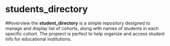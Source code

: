 # students_directory
##overview
the **student_directory** is a simple repository designed to manage and display list of cohorts, along with names of students in each specific cohort. 
The projeect is perfect to help organize and access student info for educational institutions.
